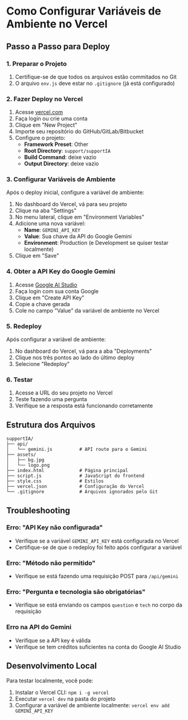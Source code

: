 # Como Configurar Variáveis de Ambiente no Vercel

## Passo a Passo para Deploy

### 1. Preparar o Projeto

1. Certifique-se de que todos os arquivos estão commitados no Git
2. O arquivo `env.js` deve estar no `.gitignore` (já está configurado)

### 2. Fazer Deploy no Vercel

1. Acesse [vercel.com](https://vercel.com)
2. Faça login ou crie uma conta
3. Clique em "New Project"
4. Importe seu repositório do GitHub/GitLab/Bitbucket
5. Configure o projeto:
   - **Framework Preset**: Other
   - **Root Directory**: `support/supportIA`
   - **Build Command**: deixe vazio
   - **Output Directory**: deixe vazio

### 3. Configurar Variáveis de Ambiente

Após o deploy inicial, configure a variável de ambiente:

1. No dashboard do Vercel, vá para seu projeto
2. Clique na aba "Settings"
3. No menu lateral, clique em "Environment Variables"
4. Adicione uma nova variável:
   - **Name**: `GEMINI_API_KEY`
   - **Value**: Sua chave da API do Google Gemini
   - **Environment**: Production (e Development se quiser testar localmente)
5. Clique em "Save"

### 4. Obter a API Key do Google Gemini

1. Acesse [Google AI Studio](https://makersuite.google.com/app/apikey)
2. Faça login com sua conta Google
3. Clique em "Create API Key"
4. Copie a chave gerada
5. Cole no campo "Value" da variável de ambiente no Vercel

### 5. Redeploy

Após configurar a variável de ambiente:

1. No dashboard do Vercel, vá para a aba "Deployments"
2. Clique nos três pontos ao lado do último deploy
3. Selecione "Redeploy"

### 6. Testar

1. Acesse a URL do seu projeto no Vercel
2. Teste fazendo uma pergunta
3. Verifique se a resposta está funcionando corretamente

## Estrutura dos Arquivos

```
supportIA/
├── api/
│   └── gemini.js          # API route para o Gemini
├── assets/
│   ├── bg.jpg
│   └── logo.png
├── index.html             # Página principal
├── script.js              # JavaScript do frontend
├── style.css              # Estilos
├── vercel.json            # Configuração do Vercel
└── .gitignore             # Arquivos ignorados pelo Git
```

## Troubleshooting

### Erro: "API Key não configurada"
- Verifique se a variável `GEMINI_API_KEY` está configurada no Vercel
- Certifique-se de que o redeploy foi feito após configurar a variável

### Erro: "Método não permitido"
- Verifique se está fazendo uma requisição POST para `/api/gemini`

### Erro: "Pergunta e tecnologia são obrigatórias"
- Verifique se está enviando os campos `question` e `tech` no corpo da requisição

### Erro na API do Gemini
- Verifique se a API key é válida
- Verifique se tem créditos suficientes na conta do Google AI Studio

## Desenvolvimento Local

Para testar localmente, você pode:

1. Instalar o Vercel CLI: `npm i -g vercel`
2. Executar `vercel dev` na pasta do projeto
3. Configurar a variável de ambiente localmente: `vercel env add GEMINI_API_KEY` 